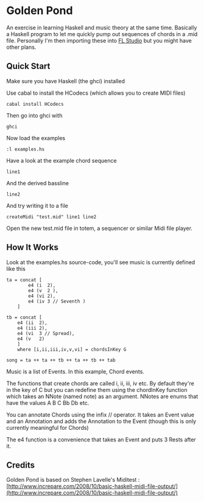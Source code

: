 Golden Pond
===========

An exercise in learning Haskell and music theory at the same time. Basically a Haskell program to let me quickly pump out sequences of chords in a .mid file. Personally I'm then importing these into [FL Studio](http://www.image-line.com/flstudio/) but you might have other plans.

Quick Start
-----------

Make sure you have Haskell (the ghci) installed

Use cabal to install the HCodecs (which allows you to create MIDI files)


    cabal install HCodecs


Then go into ghci with

    ghci
    
Now load the examples

    :l examples.hs
    
Have a look at the example chord sequence

    line1
	
And the derived bassline

	line2
        
And try writing it to a file

    createMidi "test.mid" line1 line2


Open the new test.mid file in totem, a sequencer or similar Midi file player.


How It Works
------------
    
Look at the examples.hs source-code, you'll see music is currently defined like this

    ta = concat [
            e4 (i  2),
	        e4 (v  2 ),
            e4 (vi 2),
	        e4 (iv 3 // Seventh )
	    ]
	
    tb = concat [
	    e4 (ii  2),
	    e4 (iii 2),
        e4 (vi  3 // Spread),
	    e4 (v	2)
	    ] 
	    where [i,ii,iii,iv,v,vi] = chordsInKey G
	
    song = ta ++ ta ++ tb ++ ta ++ tb ++ tab
	

Music is a list of Events. In this example, Chord events.

The functions that create chords are called i, ii, iii, iv etc. By default they're in the key of C but you can redefine them using the 
chordInKey function which takes an NNote (named note) as an argument. NNotes are enums that have the values A B C Bb Db etc.

You can annotate Chords using the infix // operator. It takes an Event value and an Annotation and adds the Annotation to the Event (though this is only currently meaningful for Chords)

The e4 function is a convenience that takes an Event and puts 3 Rests after it.



Credits 
-------

Golden Pond is based on Stephen Lavelle's Miditest :
[http://www.increpare.com/2008/10/basic-haskell-midi-file-output/](http://www.increpare.com/2008/10/basic-haskell-midi-file-output/)
